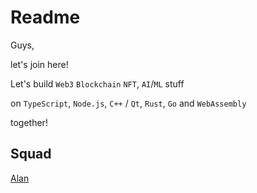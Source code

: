 # Readme

Guys,

let's join here!

Let's build `Web3` `Blockchain` `NFT`, `AI`/`ML` stuff 

on `TypeScript`, `Node.js`, `C++` / `Qt`,  `Rust`, `Go` and `WebAssembly` 

together!

## Squad

[Alan](./profiles/alan.md)
